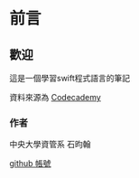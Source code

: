 # 前言

## 歡迎

這是一個學習swift程式語言的筆記

資料來源為 [Codecademy](https://www.codecademy.com/learn/learn-swift)

### 作者

中央大學資管系 石昀翰

[github 帳號](https://github.com/Yunhans)
